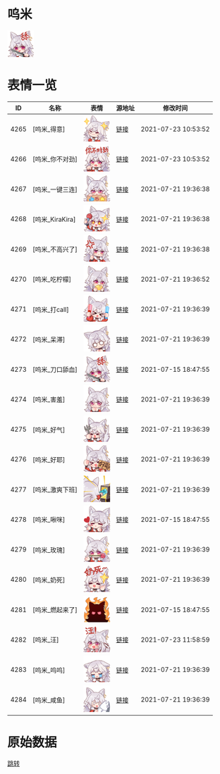 # 呜米

<img src="./cover.png" height="60" alt="cover" />

# 表情一览

|ID|名称|表情|源地址|修改时间|
|----|----|----|----|----|
|4265|[呜米_得意]|<img src="./pic/004265_%5B呜米_得意%5D.png" height="60" alt="得意"/>|[链接](http://i0.hdslb.com/bfs/emote/3afc57ca3b02355ec768f1c163461203eae5757f.png)|2021-07-23 10:53:52|
|4266|[呜米_你不对劲]|<img src="./pic/004266_%5B呜米_你不对劲%5D.png" height="60" alt="你不对劲"/>|[链接](http://i0.hdslb.com/bfs/emote/2a2484c7f896c56efdd2f1d74334af9349f54a2c.png)|2021-07-23 10:53:52|
|4267|[呜米_一键三连]|<img src="./pic/004267_%5B呜米_一键三连%5D.png" height="60" alt="一键三连"/>|[链接](http://i0.hdslb.com/bfs/emote/17056049246cd7240a7510d919cb52bcde050b9d.png)|2021-07-21 19:36:38|
|4268|[呜米_KiraKira]|<img src="./pic/004268_%5B呜米_KiraKira%5D.png" height="60" alt="KiraKira"/>|[链接](http://i0.hdslb.com/bfs/emote/58f3038401783a8ef33a3643e799cdea6508fd68.png)|2021-07-21 19:36:38|
|4269|[呜米_不高兴了]|<img src="./pic/004269_%5B呜米_不高兴了%5D.png" height="60" alt="不高兴了"/>|[链接](http://i0.hdslb.com/bfs/emote/652257fc77f0563ea0ee18d7a397dc65bedb8d44.png)|2021-07-21 19:36:38|
|4270|[呜米_吃柠檬]|<img src="./pic/004270_%5B呜米_吃柠檬%5D.png" height="60" alt="吃柠檬"/>|[链接](http://i0.hdslb.com/bfs/emote/e88bfe5b28e81a66b928bd12892f370dc2c5de96.png)|2021-07-21 19:36:52|
|4271|[呜米_打call]|<img src="./pic/004271_%5B呜米_打call%5D.png" height="60" alt="打call"/>|[链接](http://i0.hdslb.com/bfs/emote/8378b033b5dbc1ba872636ef02301ce2d7df353b.png)|2021-07-21 19:36:39|
|4272|[呜米_呆滞]|<img src="./pic/004272_%5B呜米_呆滞%5D.png" height="60" alt="呆滞"/>|[链接](http://i0.hdslb.com/bfs/emote/89364df088c3123e90f65e8464d0db760098c4a1.png)|2021-07-21 19:36:39|
|4273|[呜米_刀口舔血]|<img src="./pic/004273_%5B呜米_刀口舔血%5D.png" height="60" alt="刀口舔血"/>|[链接](http://i0.hdslb.com/bfs/emote/15d75510d01bdbe9fcf81f2aca9e8ac0413d387b.png)|2021-07-15 18:47:55|
|4274|[呜米_害羞]|<img src="./pic/004274_%5B呜米_害羞%5D.png" height="60" alt="害羞"/>|[链接](http://i0.hdslb.com/bfs/emote/fdbc19b5fc39c3f90f01583d29950277926bc8bd.png)|2021-07-21 19:36:39|
|4275|[呜米_好气]|<img src="./pic/004275_%5B呜米_好气%5D.png" height="60" alt="好气"/>|[链接](http://i0.hdslb.com/bfs/emote/2c0669dc011a182a2dc5f136674ae641aaa5ef5c.png)|2021-07-21 19:36:39|
|4276|[呜米_好耶]|<img src="./pic/004276_%5B呜米_好耶%5D.png" height="60" alt="好耶"/>|[链接](http://i0.hdslb.com/bfs/emote/dbb96e6b6300f7420537240547538b16bf7bb1f4.png)|2021-07-21 19:36:39|
|4277|[呜米_激爽下班]|<img src="./pic/004277_%5B呜米_激爽下班%5D.png" height="60" alt="激爽下班"/>|[链接](http://i0.hdslb.com/bfs/emote/47daeec7faecb56353a54b4e01900f3eaf02a40a.png)|2021-07-21 19:36:39|
|4278|[呜米_啾咪]|<img src="./pic/004278_%5B呜米_啾咪%5D.png" height="60" alt="啾咪"/>|[链接](http://i0.hdslb.com/bfs/emote/c143f3afa37665e5596e27304591ed10ac5ac86e.png)|2021-07-15 18:47:55|
|4279|[呜米_玫瑰]|<img src="./pic/004279_%5B呜米_玫瑰%5D.png" height="60" alt="玫瑰"/>|[链接](http://i0.hdslb.com/bfs/emote/ba6ffbb6bbf07dcbc3f22b07233a9c70eb3bc051.png)|2021-07-21 19:36:39|
|4280|[呜米_奶死]|<img src="./pic/004280_%5B呜米_奶死%5D.png" height="60" alt="奶死"/>|[链接](http://i0.hdslb.com/bfs/emote/f2415a5c8f9aad851df0403bd584ffc224750770.png)|2021-07-21 19:36:39|
|4281|[呜米_燃起来了]|<img src="./pic/004281_%5B呜米_燃起来了%5D.png" height="60" alt="燃起来了"/>|[链接](http://i0.hdslb.com/bfs/emote/82ddfd3ba398fda6a3e47d75fce378a7c364d118.png)|2021-07-15 18:47:55|
|4282|[呜米_汪]|<img src="./pic/004282_%5B呜米_汪%5D.png" height="60" alt="汪"/>|[链接](http://i0.hdslb.com/bfs/emote/f4bb07f490d1befdc90bb040061f2016494f8479.png)|2021-07-23 11:58:59|
|4283|[呜米_呜呜]|<img src="./pic/004283_%5B呜米_呜呜%5D.png" height="60" alt="呜呜"/>|[链接](http://i0.hdslb.com/bfs/emote/f311b8c1c82759136a1209e2c0f25083680f8662.png)|2021-07-21 19:36:39|
|4284|[呜米_咸鱼]|<img src="./pic/004284_%5B呜米_咸鱼%5D.png" height="60" alt="咸鱼"/>|[链接](http://i0.hdslb.com/bfs/emote/fc91f3d5f249b024315d4fcfe4aa89c6806071fa.png)|2021-07-21 19:36:39|

# 原始数据

[跳转](./raw.json)

